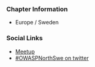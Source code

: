 ### Chapter Information
* Europe / Sweden

### Social Links
* [Meetup](https://www.meetup.com/OWASP-North-Sweden/)
* [#OWASPNorthSwe on twitter](https://twitter.com/OWASPNorthSwe)
